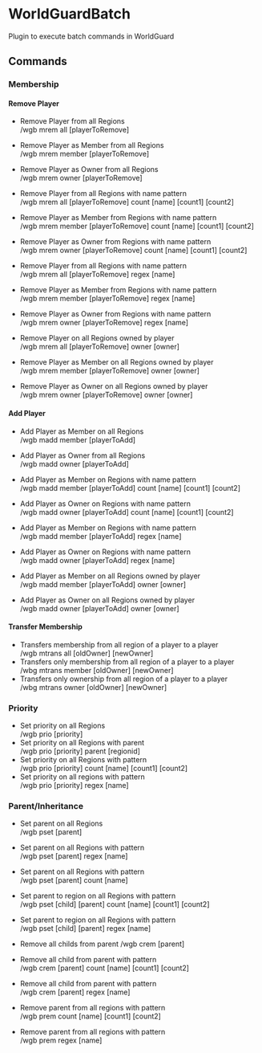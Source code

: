 # WorldGuardBatch

Plugin to execute batch commands in WorldGuard

## Commands
### Membership
#### Remove Player

- Remove Player from all Regions\
/wgb mrem all    [playerToRemove]
- Remove Player as Member from all Regions\
/wgb mrem member [playerToRemove]
- Remove Player as Owner from all Regions\
/wgb mrem owner  [playerToRemove]

- Remove Player from all Regions with name pattern\
/wgb mrem all    [playerToRemove] count [name] [count1] [count2]
- Remove Player as Member from Regions with name pattern\
/wgb mrem member [playerToRemove] count [name] [count1] [count2]
- Remove Player as Owner from Regions with name pattern\
/wgb mrem owner  [playerToRemove] count [name] [count1] [count2]

- Remove Player from all Regions with name pattern\
/wgb mrem all    [playerToRemove] regex [name]
- Remove Player as Member from Regions with name pattern\
/wgb mrem member [playerToRemove] regex [name]
- Remove Player as Owner from Regions with name pattern\
/wgb mrem owner  [playerToRemove] regex [name]

- Remove Player on all Regions owned by player\
/wgb mrem all    [playerToRemove] owner [owner]
- Remove Player as Member on all Regions owned by player\
/wgb mrem member [playerToRemove] owner [owner]
- Remove Player as Owner on all Regions owned by player\
/wgb mrem owner  [playerToRemove] owner [owner]

#### Add Player
- Add Player as Member on all Regions\
/wgb madd member [playerToAdd]
- Add Player as Owner from all Regions\
/wgb madd owner  [playerToAdd]

- Add Player as Member on Regions with name pattern\
/wgb madd member [playerToAdd] count [name] [count1] [count2]
- Add Player as Owner on Regions with name pattern\
/wgb madd owner  [playerToAdd] count [name] [count1] [count2]

- Add Player as Member on Regions with name pattern\
/wgb madd member [playerToAdd] regex [name]
- Add Player as Owner on Regions with name pattern\
/wgb madd owner  [playerToAdd] regex [name]

- Add Player as Member on all Regions owned by player\
/wgb madd member [playerToAdd] owner [owner]
- Add Player as Owner on all Regions owned by player\
/wgb madd owner  [playerToAdd] owner [owner]

#### Transfer Membership
- Transfers membership from all region of a player to a player\
/wgb mtrans all [oldOwner] [newOwner]
- Transfers only membership from all region of a player to a player\
/wbg mtrans member [oldOwner] [newOwner]
- Transfers only ownership from all region of a player to a player\
/wbg mtrans owner [oldOwner] [newOwner]

### Priority
- Set priority on all Regions\
/wgb prio [priority]
- Set priority on all Regions with parent\
/wgb prio [priority] parent [regionid]
- Set priority on all Regions with pattern\
/wgb prio [priority] count [name] [count1] [count2]
- Set priority on all regions with pattern\
/wgb prio [priority] regex [name]


### Parent/Inheritance
- Set parent on all Regions\
/wgb pset [parent]
- Set parent on all Regions with pattern\
/wgb pset [parent] regex [name]
- Set parent on all Regions with pattern\
/wgb pset [parent] count [name]

- Set parent to region on all Regions with pattern\
/wgb pset [child] [parent] count [name] [count1] [count2]
- Set parent to region on all Regions with pattern\
/wgb pset [child] [parent] regex [name]

- Remove all childs from parent
/wgb crem [parent]
- Remove all child from parent with pattern\
/wgb crem [parent] count [name] [count1] [count2]
- Remove all child from parent with pattern\
/wgb crem [parent] regex [name]


- Remove parent from all regions with pattern\
/wgb prem count [name] [count1] [count2]
- Remove parent from all regions with pattern\
/wgb prem regex [name]

